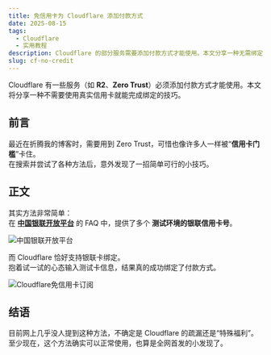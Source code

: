 ```yaml
---
title: 免信用卡为 Cloudflare 添加付款方式
date: 2025-08-15
tags:
  - Cloudflare
  - 实用教程
description: Cloudflare 的部分服务需要添加付款方式才能使用。本文分享一种无需绑定真实信用卡就能完成绑定的方法。
slug: cf-no-credit
---
```


Cloudflare 有一些服务（如 **R2**、**Zero Trust**）必须添加付款方式才能使用。本文将分享一种不需要使用真实信用卡就能完成绑定的技巧。

## 前言

最近在折腾我的博客时，需要用到 Zero Trust，可惜也像许多人一样被“**信用卡门槛**”卡住。  
在搜索并尝试了各种方法后，意外发现了一招简单可行的小技巧。

## 正文

其实方法非常简单：  
在 **[中国银联开放平台](https://open.unionpay.com/tjweb/support/faq/mchlist?id=4)** 的 FAQ 中，提供了多个 **测试环境的银联信用卡号**。

![中国银联开放平台](https://cdn.zhengweixin.top/blog/posts/59a8f5d9b2254d5cb02f6b332c2f73cf.jpg)

而 Cloudflare 恰好支持银联卡绑定。  
抱着试一试的心态输入测试卡信息，结果真的成功绑定了付款方式。

![Cloudflare免信用卡订阅](https://cdn.zhengweixin.top/blog/posts/3fd6087e207545ab83900f947c627035.jpg)

## 结语

目前网上几乎没人提到这种方法，不确定是 Cloudflare 的疏漏还是“特殊福利”。  
至少现在，这个方法确实可以正常使用，也算是全网首发的小发现了。
